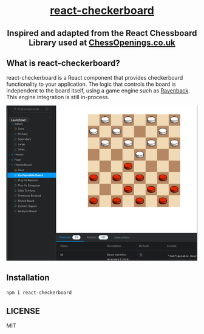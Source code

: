 <div align="center" markdown="1">

# [react-checkerboard](https://react-checkerboard.vercel.app/)

## Inspired and adapted from the React Chessboard Library used at [ChessOpenings.co.uk](https://chessopenings.co.uk)

</div>

## What is react-checkerboard?

react-checkerboard is a React component that provides checkerboard functionality to your application. The logic that controls the board is independent to the board itself, using a game engine such as [Ravenback](https://github.com/bcorfman/ravenback). This engine integration is still in-process.

<center>
    <img src="media/configurable_board_storybook.png" width=600 alt="Picture of checkboard GUI inside Storybook" />
</center>

## Installation

```
npm i react-checkerboard
```

## LICENSE

MIT
